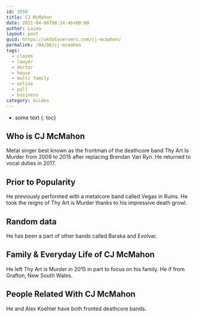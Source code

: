 ```yaml
---
id: 3558
title: CJ McMahon
date: 2021-04-06T08:24:46+00:00
author: Laima
layout: post
guid: https://ukdataservers.com/cj-mcmahon/
permalink: /04/06/cj-mcmahon
tags:
  - claims
  - lawyer
  - doctor
  - house
  - multi family
  - online
  - poll
  - business
category: Guides
---
```


* some text
{: toc}


## Who is CJ McMahon
                  
                  
                  
Metal singer best known as the frontman of the deathcore band Thy Art Is Murder from 2009 to 2015 after replacing Brendan Van Ryn. He returned to vocal duties in 2017.
                  
              
            
              
            
                
                
                
## Prior to Popularity
                  
                  
                  
He previously performed with a metalcore band called Vegas in Ruins. He took the reigns of Thy Art is Murder thanks to his impressive death growl.
                  
              
            
              
            
                
                
                
## Random data
                  
                  
                  
He has been a part of other bands called Baraka and Evolvar.
                  
              
            
              
            
                
                
                
## Family & Everyday Life of CJ McMahon
                  
                  
                  
He left Thy Art is Murder in 2015 in part to focus on his family. He if from Grafton, New South Wales.
                  
              
            
              
            
                
                
                
## People Related With CJ McMahon
                  
                  
                  
He and Alex Koehler have both fronted deathcore bands.
                  
              
            
              
            
                
              
            
              
              
            
            
              
            
          
          
          